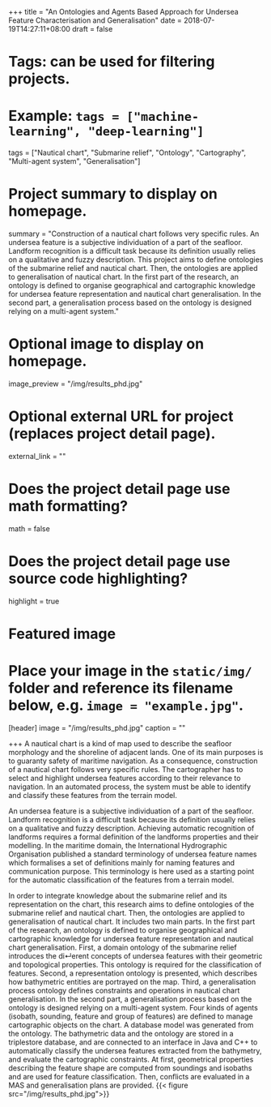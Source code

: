 +++
title = "An Ontologies and Agents Based Approach for Undersea Feature Characterisation and Generalisation"
date = 2018-07-19T14:27:11+08:00
draft = false

# Tags: can be used for filtering projects.
# Example: `tags = ["machine-learning", "deep-learning"]`
tags = ["Nautical chart", "Submarine relief", "Ontology", "Cartography", "Multi-agent system", "Generalisation"]

# Project summary to display on homepage.
summary = "Construction of a nautical chart follows very specific rules. An undersea feature is a subjective individuation of a part of the seafloor. Landform recognition is a difficult task because its definition usually relies on a qualitative and fuzzy description. This project aims to define ontologies of the submarine relief and nautical chart. Then, the ontologies are applied to generalisation of nautical chart. In the first part of the research, an ontology is defined to organise geographical and cartographic knowledge for undersea feature representation and nautical chart generalisation. In the second part, a generalisation process based on the ontology is designed relying on a multi-agent system."

# Optional image to display on homepage.
image_preview = "/img/results_phd.jpg"

# Optional external URL for project (replaces project detail page).
external_link = ""

# Does the project detail page use math formatting?
math = false

# Does the project detail page use source code highlighting?
highlight = true

# Featured image
# Place your image in the `static/img/` folder and reference its filename below, e.g. `image = "example.jpg"`.
[header]
image = "/img/results_phd.jpg"
caption = ""

+++
A nautical chart is a kind of map used to describe the seafloor morphology and the shoreline of adjacent lands. One of its main purposes is to guaranty safety of maritime navigation. As a consequence, construction of a nautical chart follows very specific rules. The cartographer has to select and highlight undersea features according to their relevance to navigation. In an automated process, the system must be able to identify and classify these features from the terrain model.

An undersea feature is a subjective individuation of a part of the seafloor. Landform recognition is a difficult task because its definition usually relies on a qualitative and fuzzy description. Achieving automatic recognition of landforms requires a formal definition of the landforms properties and their modelling. In the maritime domain, the International Hydrographic Organisation published a standard terminology of undersea feature names which formalises a set of definitions mainly for naming features and communication purpose. This terminology is here used as a starting point for the automatic classification of the features from a terrain model.

In order to integrate knowledge about the submarine relief and its representation on the chart, this research aims to define ontologies of the submarine relief and nautical chart. Then, the ontologies are applied to generalisation of nautical chart. It includes two main parts. In the first part of the research, an ontology is defined to organise geographical and cartographic knowledge for undersea feature representation and nautical chart generalisation. First, a domain ontology of the submarine relief introduces the di↵erent concepts of undersea features with their geometric and topological properties. This ontology is required for the classification of features. Second, a representation ontology is presented, which describes how bathymetric entities are portrayed on the map. Third, a generalisation process ontology defines constraints and operations in nautical chart generalisation. In the second part, a generalisation process based on the ontology is designed relying on a multi-agent system. Four kinds of agents (isobath, sounding, feature and group of features) are defined to manage cartographic objects on the chart. A database model was generated from the ontology. The bathymetric data and the ontology are stored in a triplestore database, and are connected to an interface in Java and C++ to automatically classify the undersea features extracted from the bathymetry, and evaluate the cartographic constraints. At first, geometrical properties describing the feature shape are computed from soundings and isobaths and are used for feature classification. Then, conflicts are evaluated in a MAS and generalisation plans are provided.
{{< figure src="/img/results_phd.jpg">}}
